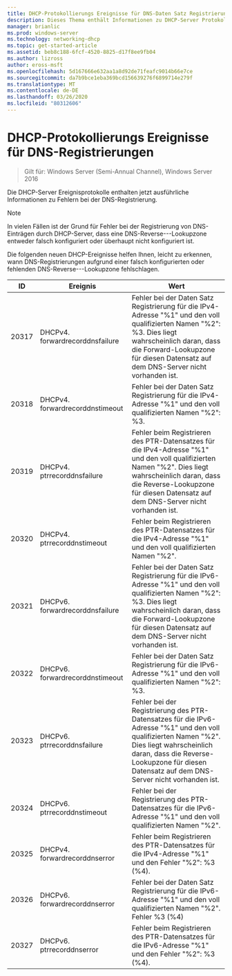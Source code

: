```yaml
---
title: DHCP-Protokollierungs Ereignisse für DNS-Daten Satz Registrierungen
description: Dieses Thema enthält Informationen zu DHCP-Server Protokollierungs Ereignissen in Windows Server 2016.
manager: brianlic
ms.prod: windows-server
ms.technology: networking-dhcp
ms.topic: get-started-article
ms.assetid: beb8c188-6fcf-4520-8825-d17f8ee9fb04
ms.author: lizross
author: eross-msft
ms.openlocfilehash: 5d167666e632aa1a8d92de71feafc9014b66e7ce
ms.sourcegitcommit: da7b9bce1eba369bcd156639276f6899714e279f
ms.translationtype: MT
ms.contentlocale: de-DE
ms.lasthandoff: 03/26/2020
ms.locfileid: "80312606"
---
```

# <a name="dhcp-logging-events-for-dns-registrations"></a>DHCP-Protokollierungs Ereignisse für DNS-Registrierungen

>Gilt für: Windows Server (Semi-Annual Channel), Windows Server 2016

Die DHCP-Server Ereignisprotokolle enthalten jetzt ausführliche Informationen zu Fehlern bei der DNS-Registrierung.

>[!NOTE]
>In vielen Fällen ist der Grund für Fehler bei der Registrierung von DNS-Einträgen durch DHCP-Server, dass eine DNS-Reverse-\--Lookupzone entweder falsch konfiguriert oder überhaupt nicht konfiguriert ist.

Die folgenden neuen DHCP-Ereignisse helfen Ihnen, leicht zu erkennen, wann DNS-Registrierungen aufgrund einer falsch konfigurierten oder fehlenden DNS-Reverse-\--Lookupzone fehlschlagen.

|ID|Ereignis|Wert|
|-----|--------------------|--------------------------------------------------------|
|20317|DHCPv4. forwardrecorddnsfailure|Fehler bei der Daten Satz Registrierung für die IPv4-Adresse "%1" und den voll qualifizierten Namen "%2": %3. Dies liegt wahrscheinlich daran, dass die Forward-Lookupzone für diesen Datensatz auf dem DNS-Server nicht vorhanden ist.|
|20318|DHCPv4. forwardrecorddnstimeout|Fehler bei der Daten Satz Registrierung für die IPv4-Adresse "%1" und den voll qualifizierten Namen "%2": %3.|
|20319|DHCPv4. ptrrecorddnsfailure|Fehler beim Registrieren des PTR-Datensatzes für die IPv4-Adresse "%1" und den voll qualifizierten Namen "%2". Dies liegt wahrscheinlich daran, dass die Reverse-Lookupzone für diesen Datensatz auf dem DNS-Server nicht vorhanden ist.|
|20320|DHCPv4. ptrrecorddnstimeout|Fehler beim Registrieren des PTR-Datensatzes für die IPv4-Adresse "%1" und den voll qualifizierten Namen "%2".|
|20321|DHCPv6. forwardrecorddnsfailure|Fehler bei der Daten Satz Registrierung für die IPv6-Adresse "%1" und den voll qualifizierten Namen "%2": %3. Dies liegt wahrscheinlich daran, dass die Forward-Lookupzone für diesen Datensatz auf dem DNS-Server nicht vorhanden ist.|
|20322|DHCPv6. forwardrecorddnstimeout|Fehler bei der Daten Satz Registrierung für die IPv6-Adresse "%1" und den voll qualifizierten Namen "%2": %3.|
|20323|DHCPv6. ptrrecorddnsfailure|Fehler bei der Registrierung des PTR-Datensatzes für die IPv6-Adresse "%1" und den voll qualifizierten Namen "%2". Dies liegt wahrscheinlich daran, dass die Reverse-Lookupzone für diesen Datensatz auf dem DNS-Server nicht vorhanden ist.|
|20324|DHCPv6. ptrrecorddnstimeout|Fehler bei der Registrierung des PTR-Datensatzes für die IPv6-Adresse "%1" und den voll qualifizierten Namen "%2".|
|20325|DHCPv4. forwardrecorddnserror|Fehler beim Registrieren des PTR-Datensatzes für die IPv4-Adresse "%1" und den Fehler "%2": %3 \(%4\).|
|20326|DHCPv6. forwardrecorddnserror|Fehler bei der Daten Satz Registrierung für die IPv6-Adresse "%1" und den voll qualifizierten Namen "%2". Fehler %3 \(%4\)|
|20327|DHCPv6. ptrrecorddnserror|Fehler beim Registrieren des PTR-Datensatzes für die IPv6-Adresse "%1" und den Fehler "%2": %3 \(%4\).|

